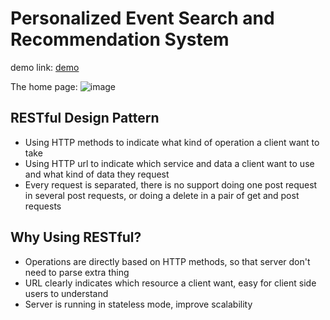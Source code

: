 # Personalized Event Search and Recommendation System

demo link: 
[demo](http://ec2-3-17-163-115.us-east-2.compute.amazonaws.com/Jupiter/)

The home page:
![image](https://github.com/McRose1/Jupiter/blob/master/images/Home.png)


## RESTful Design Pattern
- Using HTTP methods to indicate what kind of operation a client want to take 
- Using HTTP url to indicate which service and data a client want to use and what kind of data they request 
- Every request is separated, there is no support doing one post request in several post requests, or doing a delete in a pair of get and post requests

## Why Using RESTful?
- Operations are directly based on HTTP methods, so that server don't need to parse extra thing
- URL clearly indicates which resource a client want, easy for client side users to understand
- Server is running in stateless mode, improve scalability 

